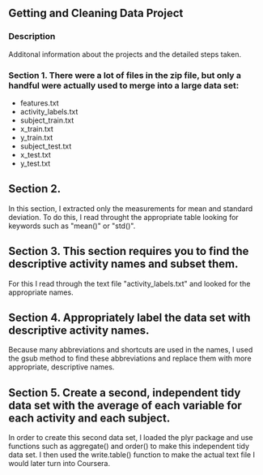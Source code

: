 ## Getting and Cleaning Data Project

### Description
Additonal information about the projects and the detailed steps taken.


### Section 1. There were a lot of files in the zip file, but only a handful were actually used to merge into a large data set:

- features.txt
- activity_labels.txt
- subject_train.txt
- x_train.txt
- y_train.txt
- subject_test.txt
- x_test.txt
- y_test.txt

## Section 2. 
In this section, I extracted only the measurements for mean and standard deviation. To do this, I read throught the appropriate table looking for keywords such as "mean()" or "std()".

## Section 3. This section requires you to find the descriptive activity names and subset them.
For this I read through the text file "activity_labels.txt" and looked for the appropriate names.

## Section 4. Appropriately label the data set with descriptive activity names.
Because many abbreviations and shortcuts are used in the names, I used the gsub method to find these abbreviations and replace them with more appropriate, descriptive names.

## Section 5. Create a second, independent tidy data set with the average of each variable for each activity and each subject. 
In order to create this second data set, I loaded the plyr package and use functions such as aggregate() and order() to make this independent tidy data set. I then used the write.table() function to make the actual text file I would later turn into Coursera.
